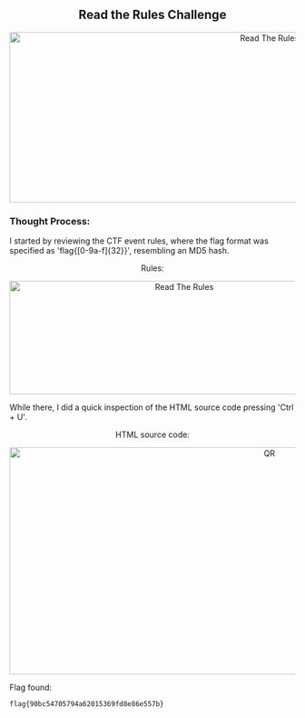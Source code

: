 <h2 align="center"><strong>Read the Rules Challenge</strong></h2>
<p align="center">
  <img src="https://imgur.com/xsskpq7.png" alt="Read The Rules" width="900" height="300"/>
</p>

### Thought Process:
I started by reviewing the CTF event rules, where the flag format was specified as 'flag{[0-9a-f]{32}}', resembling an MD5 hash.

<p align="center">Rules:</p>
<p align="center">
  <img src="https://imgur.com/KoBuCzb.png" alt="Read The Rules" width="600" height="200"/>
</p>

While there, I did a quick inspection of the HTML source code pressing 'Ctrl + U'.

<p align="center">HTML source code:</p>
<p align="center">
  <img src="https://imgur.com/sjd9RIm.png" alt="QR" width="900" height="400"/>
</p>

Flag found: 
```
flag{90bc54705794a62015369fd8e86e557b}
```
